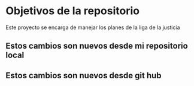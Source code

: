 # Objetivos de la repositorio

Este proyecto se encarga de manejar los planes de la liga de la justicia


## Estos cambios son nuevos  desde mi repositorio local 
## Estos cambios son nuevos desde git hub 
